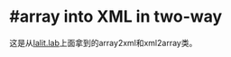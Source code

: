 #array into XML in two-way
==========================
这是从[lalit.lab](http://www.lalit.org/)上面拿到的array2xml和xml2array类。

